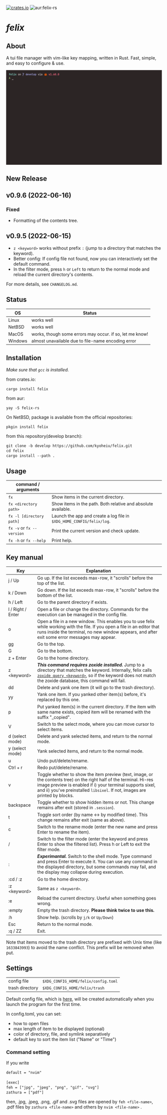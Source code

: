 [![crates.io](https://img.shields.io/crates/v/felix)](https://crates.io/crates/felix) ![aur:felix-rs](https://img.shields.io/aur/version/felix-rs)

# _felix_

## About

A tui file manager with vim-like key mapping, written in Rust. Fast, simple, and easy to configure & use.

![sample](screenshots/sample.gif)

## New Release

## v0.9.6 (2022-06-16)
### Fixed
- Formatting of the contents tree.

## v0.9.5 (2022-06-15)
- `z <keyword>` works without prefix `:` (jump to a directory that matches the keyword).
- Better config: If config file not found, now you can interactively set the default command.
- In the filter mode, press `h` or `Left` to return to the normal mode and reload the current directory's contents.

For more details, see `CHANGELOG.md`.

## Status

| OS      | Status                                                   |
| ------- | -------------------------------------------------------- |
| Linux   | works well                                               |
| NetBSD  | works well                                               |
| MacOS   | works, though some errors may occur. if so, let me know! |
| Windows | almost unavailable due to file-name encoding error       |

## Installation

_Make sure that `gcc` is installed._

from crates.io:

```
cargo install felix
```

from aur:

```
yay -S felix-rs
```

On NetBSD, package is available from the official repositories:

```
pkgin install felix
```

from this repository(develop branch):

```
git clone -b develop https://github.com/kyoheiu/felix.git
cd felix
cargo install --path .
```

## Usage

| command / arguments       |                                                                       |
| ------------------------- | --------------------------------------------------------------------- |
| `fx`                      | Show items in the current directory.                                  |
| `fx <directory path>`     | Show items in the path. Both relative and absolute available.         |
| `fx -l [directory path]`  | Launch the app and create a log file in `$XDG_HOME_CONFIG/felix/log`. |
| `fx -v` or `fx --version` | Print the current version and check update.                           |
| `fx -h` or `fx --help`    | Print help.                                                           |

## Key manual

| Key               | Explanation                                                                                                                                                                                                                                                                    |
| ----------------- | ------------------------------------------------------------------------------------------------------------------------------------------------------------------------------------------------------------------------------------------------------------------------------ |
| j / Up            | Go up. If the list exceeds max-row, it "scrolls" before the top of the list.                                                                                                                                                                                                   |
| k / Down          | Go down. If the list exceeds max-row, it "scrolls" before the bottom of the list.                                                                                                                                                                                              |
| h / Left          | Go to the parent directory if exists.                                                                                                                                                                                                                                          |
| l / Right / Enter | Open a file or change the directory. Commands for the execution can be managed in the config file.                                                                                                                                                                             |
| o                 | Open a file in a new window. This enables you to use felix while working with the file. If you open a file in an editor that runs inside the terminal, no new window appears, and after exit some error messages may appear.                                                   |
| gg                | Go to the top.                                                                                                                                                                                                                                                                 |
| G                 | Go to the bottom.                                                                                                                                                                                                                                                              |
| z + Enter         | Go to the home directory.                                                                                                                                                                                                                                                      |
| z \<keyword\>     | **_This command requires zoxide installed._** Jump to a directory that matches the keyword. Internally, felix calls [`zoxide query <keyword>`](https://man.archlinux.org/man/zoxide-query.1.en), so if the keyword does not match the zoxide database, this command will fail. |
| dd                | Delete and yank one item (it will go to the trash directory).                                                                                                                                                                                                                  |
| yy                | Yank one item. If you yanked other item(s) before, it's replaced by this one.                                                                                                                                                                                                  |
| p                 | Put yanked item(s) in the current directory. If the item with same name exists, copied item will be renamed with the suffix "\_copied".                                                                                                                                        |
| V                 | Switch to the select mode, where you can move cursor to select items.                                                                                                                                                                                                          |
| d (select mode)   | Delete and yank selected items, and return to the normal mode.                                                                                                                                                                                                                 |
| y (select mode)   | Yank selected items, and return to the normal mode.                                                                                                                                                                                                                            |
| u                 | Undo put/delete/rename.                                                                                                                                                                                                                                                        |
| Ctrl + r          | Redo put/delete/rename.                                                                                                                                                                                                                                                        |
| v                 | Toggle whether to show the item preview (text, image, or the contents tree) on the right half of the terminal. Hi-res image preview is enabled if i) your terminal supports sixel, and ii) you've preinstalled `libsixel`. If not, images are printed by blocks.               |
| backspace         | Toggle whether to show hidden items or not. This change remains after exit (stored in `.session`).                                                                                                                                                                             |
| t                 | Toggle sort order (by name <-> by modified time). This change remains after exit (same as above).                                                                                                                                                                              |
| c                 | Switch to the rename mode (enter the new name and press Enter to rename the item).                                                                                                                                                                                             |
| /                 | Switch to the filter mode (enter the keyword and press Enter to show the filtered list). Press h or Left to exit the filter mode.                                                                                                                                              |
| :                 | **_Experimantal._** Switch to the shell mode. Type command and press Enter to execute it. You can use any command in the displayed directory, but some commands may fail, and the display may collapse during execution.                                                       |
| :cd / :z         | Go to the home directory.                                                                                                                                                                                                                                                      |
| :z \<keyword\>    | Same as `z <keyword>`.                                                                                                                                                                                                                                                         |
| :e                | Reload the current directory. Useful when something goes wrong.                                                                                                                                                                                                                |
| :empty            | Empty the trash directory. **Please think twice to use this.**                                                                                                                                                                                                                 |
| :h                | Show help. (scrolls by `j/k` or `Up/Down`)                                                                                                                                                                                                                                     |
| Esc               | Return to the normal mode.                                                                                                                                                                                                                                                     |
| :q / ZZ           | Exit.                                                                                                                                                                                                                                                                          |

Note that items moved to the trash directory are prefixed with Unix time (like `1633843993`) to avoid the name conflict. This prefix will be removed when put.

## Settings

|                 |                                      |
| --------------- | ------------------------------------ |
| config file     | `$XDG_CONFIG_HOME/felix/config.toml` |
| trash directory | `$XDG_CONFIG_HOME/felix/trash`       |

Default config file, which is [here](config.toml), will be created automatically when you launch the program for the first time.

In config.toml, you can set:

- how to open files
- max length of item to be displayed (optional)
- color of directory, file, and symlink separatively
- default key to sort the item list ("Name" or "Time")

### Command setting

If you write

```
default = "nvim"

[exec]
feh = ["jpg", "jpeg", "png", "gif", "svg"]
zathura = ["pdf"]
```

then, .jpg, .jpeg, .png, .gif and .svg files are opened by `feh <file-name>`, .pdf files by `zathura <file-name>` and others by `nvim <file-name>` .
